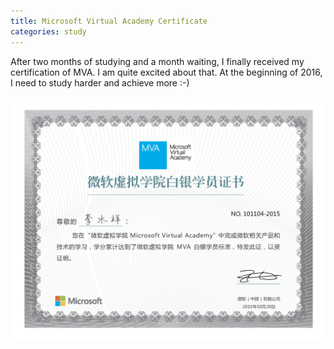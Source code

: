 ```yaml
---
title: Microsoft Virtual Academy Certificate
categories: study
---
```


After two months of studying and a month waiting, I finally received my certification of MVA. I am quite excited about that. At the beginning of 2016, I need to study harder and achieve more :-)

![MVA Certification](https://raw.githubusercontent.com/lynn9388/lynn9388.github.io/master/assets/img/post/mva-certification.png)
